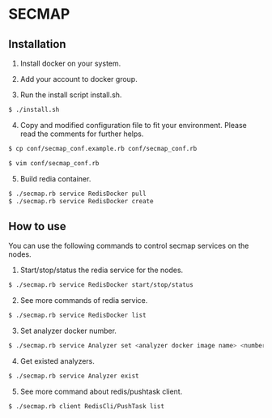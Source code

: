 # SECMAP

## Installation

1. Install docker on your system.

2. Add your account to docker group.

3. Run the install script install.sh.

  ```bash
  $ ./install.sh
  ```

4. Copy and modified configuration file to fit your environment. Please read the comments for further helps.

  ```bash
  $ cp conf/secmap_conf.example.rb conf/secmap_conf.rb

  $ vim conf/secmap_conf.rb
  ```

5. Build redia container.

  ```bash
  $ ./secmap.rb service RedisDocker pull
  $ ./secmap.rb service RedisDocker create
  ```

## How to use

You can use the following commands to control secmap services on the nodes.

1. Start/stop/status the redia service for the nodes.

  ```bash
  $ ./secmap.rb service RedisDocker start/stop/status
  ```

2. See more commands of redia service.

  ```bash
  $ ./secmap.rb service RedisDocker list
  ```

3. Set analyzer docker number.

  ```bash
  $ ./secmap.rb service Analyzer set <analyzer docker image name> <number>
  ```

4. Get existed analyzers.

  ```bash
  $ ./secmap.rb service Analyzer exist
  ```


5. See more command about redis/pushtask client.

  ```bash
  $ ./secmap.rb client RedisCli/PushTask list  
  ```

